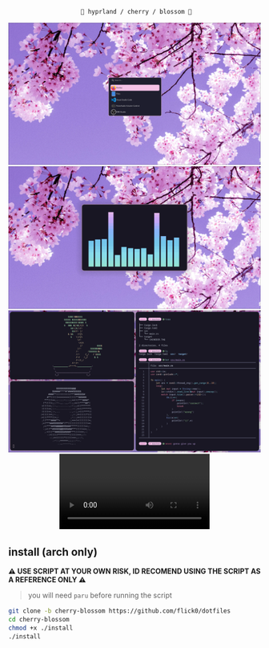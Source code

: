 <div align="justify">

<div align="center">

```ocaml
 🌸 hyprland / cherry / blossom 🌸
```

![apps](./assets/app_picker.png)<br>
![cava](./assets/cava.png)<br>
![workflow](./assets/workflow.png)<br>
![hyprland](./assets/hyprland.mp4)<br>

</div>

## install (arch only)

**⚠️ USE SCRIPT AT YOUR OWN RISK, ID RECOMEND USING THE SCRIPT AS A REFERENCE ONLY ⚠️**

> you will need `paru` before running the script

```bash
git clone -b cherry-blossom https://github.com/flick0/dotfiles
cd cherry-blossom
chmod +x ./install
./install
```